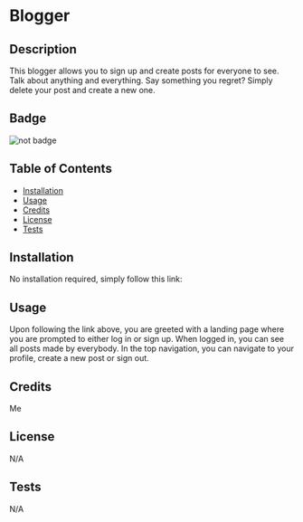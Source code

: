 
# Blogger

## Description
This blogger allows you to sign up and create posts for everyone to see. Talk about anything and everything. Say something you regret? Simply delete your post and create a new one.

## Badge 
![not badge](https://img.shields.io/badge/not-tumblr-blue.svg)

## Table of Contents

- [Installation](#installation)
- [Usage](#usage)
- [Credits](#credits)
- [License](#license)
- [Tests](#tests) 

## Installation
No installation required, simply follow this link: 

## Usage
Upon following the link above, you are greeted with a landing page where you are prompted to either log in or sign up. When logged in, you can see all posts made by everybody. In the top navigation, you can navigate to your profile, create a new post or sign out.

## Credits
Me

## License
N/A

## Tests
N/A
    
